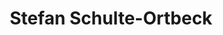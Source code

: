 ---
avatar: /images/people/stefan.jpg
avatar_small: /images/people/stefan_small.jpg
bio: "Hi there \U0001F44B"
homepage: https://github.com/stefans-o
instagram: null
linkedin: null
title: Stefan Schulte-Ortbeck
twitter: null
type: guest
username: stefan
youtube: null
---